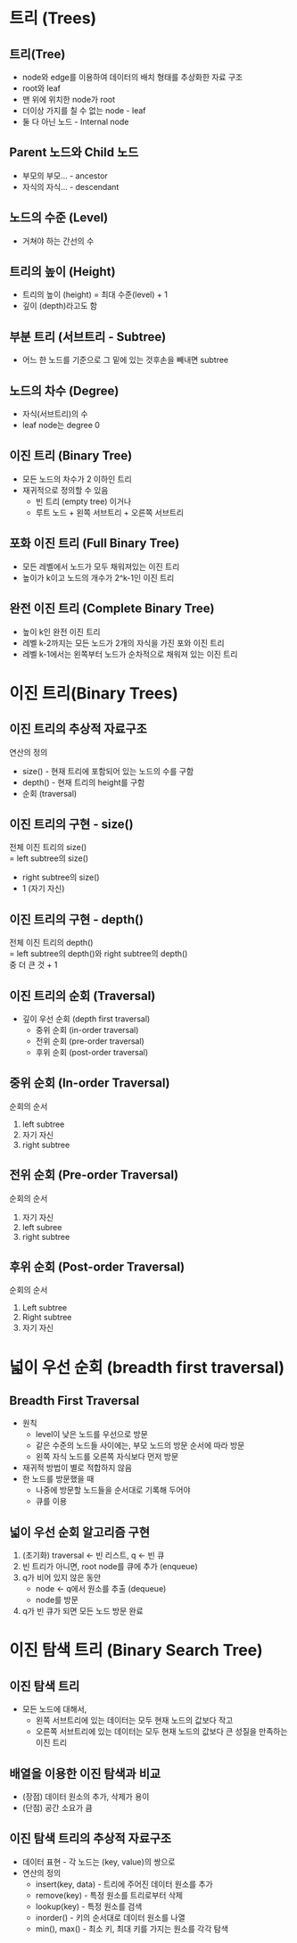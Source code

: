 트리 (Trees)
=========

트리(Tree)
-----
- node와 edge를 이용하여 데이터의 배치 형태를 추상화한 자료 구조
- root와 leaf
- 맨 위에 위치한 node가 root
- 더이상 가지를 칠 수 없는 node - leaf
- 둘 다 아닌 노드 - Internal node

Parent 노드와 Child 노드
---------
- 부모의 부모... - ancestor
- 자식의 자식... - descendant

노드의 수준 (Level)
-------
- 거쳐야 하는 간선의 수

트리의 높이 (Height)
-----
- 트리의 높이 (height) = 최대 수준(level) + 1
- 깊이 (depth)라고도 함

부분 트리 (서브트리 - Subtree)
---------
- 어느 한 노드를 기준으로 그 밑에 있는 것후손을 빼내면 subtree

노드의 차수 (Degree)
-------
- 자식(서브트리)의 수
- leaf node는 degree 0

이진 트리 (Binary Tree)
------------
- 모든 노드의 차수가 2 이하인 트리
- 재귀적으로 정의할 수 있음
	- 빈 트리 (empty tree) 이거나
	- 루트 노드 + 왼쪽 서브트리 + 오른쪽 서브트리


포화 이진 트리 (Full Binary Tree)
--------
- 모든 레벨에서 노드가 모두 채워져있는 이진 트리
- 높이가 k이고 노드의 개수가 2^k-1인 이진 트리

완전 이진 트리 (Complete Binary Tree)
------------
- 높이 k인 완전 이진 트리
- 레벨 k-2까지는 모든 노드가 2개의 자식을 가진 포와 이진 트리
- 레벨 k-1에서는 왼쪽부터 노드가 순차적으로 채워져 있는 이진 트리

이진 트리(Binary Trees)
==============
이진 트리의 추상적 자료구조
---------
연산의 정의
- size() - 현재 트리에 포함되어 있는 노드의 수를 구함
- depth() - 현재 트리의 height를 구함
- 순회 (traversal)

이진 트리의 구현 - size()
---------
전체 이진 트리의 size()  
= left subtree의 size()  
+ right subtree의 size()  
+ 1 (자기 자신)  

이진 트리의 구현 - depth()
------------
전체 이진 트리의 depth()  
= left subtree의 depth()와 right subtree의 depth()  
중 더 큰 것 + 1

이진 트리의 순회 (Traversal)
---------
- 깊이 우선 순회 (depth first traversal)
	- 중위 순회 (in-order traversal)
	- 전위 순회 (pre-order traversal)
	- 후위 순회 (post-order traversal)

중위 순회 (In-order Traversal)
-----
순회의 순서
1. left subtree
2. 자기 자신
3. right subtree

전위 순회 (Pre-order Traversal)
---------------
순회의 순서
1. 자기 자신
2. left subree
3. right subtree

후위 순회 (Post-order Traversal)
------
순회의 순서
1. Left subtree
2. Right subtree
2. 자기 자신

넓이 우선 순회 (breadth first traversal)
==========
Breadth First Traversal
--------
- 원칙
	- level이 낮은 노드를 우선으로 방문
	- 같은 수준의 노드들 사이에는, 부모 노드의 방문 순서에 따라 방문
	- 왼쪽 자식 노드를 오른쪽 자식보다 먼저 방문
- 재귀적 방법이 별로 적합하지 않음
- 한 노드를 방문했을 때
	- 나중에 방문할 노드들을 순서대로 기록해 두어야
	- 큐를 이용

넓이 우선 순회 알고리즘 구현
-------
1. (초기화) traversal <- 빈 리스트, q <- 빈 큐
2. 빈 트리가 아니면, root node를 큐에 추가 (enqueue)
3. q가 비어 있지 않은 동안
	- node <- q에서 원소를 추출 (dequeue)
	- node를 방문
4. q가 빈 큐가 되면 모든 노드 방문 완료

이진 탐색 트리 (Binary Search Tree)
=======
이진 탐색 트리
------
- 모든 노드에 대해서,
	- 왼쪽 서브트리에 있는 데이터는 모두 현재 노드의 값보다 작고
	- 오른쪽 서브트리에 있는 데이터는 모두 현재 노드의 값보다 큰 성질을 만족하는 이진 트리

배열을 이용한 이진 탐색과 비교
---------
- (장점) 데이터 원소의 추가, 삭제가 용이
- (단점) 공간 소요가 큼

이진 탐색 트리의 추상적 자료구조
------------
- 데이터 표현 - 각 노드는 (key, value)의 쌍으로
- 연산의 정의
	- insert(key, data) - 트리에 주어진 데이터 원소를 추가
	- remove(key) - 특정 원소를 트리로부터 삭제
	- lookup(key) - 특정 원소를 검색
	- inorder() - 키의 순서대로 데이터 원소를 나열
	- min(), max() - 최소 키, 최대 키를 가지는 원소를 각각 탐색


